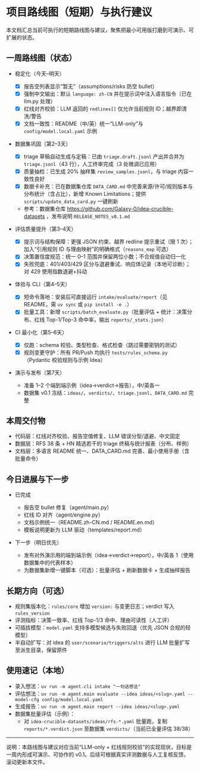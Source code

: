 # 项目路线图（短期）与执行建议

本文档汇总当前可执行的短期路线图与建议，聚焦把最小可用版打磨到可演示、可扩展的状态。

## 一周路线图（状态）

- 稳定化（今天–明天）
  - [x] 报告空列表显示“暂无”（assumptions/risks 防空 bullet）
  - [x] 强制中文输出：默认 `language: zh-CN` 并在提示词中注入语言指令（已在 llm.py 处理）
  - [x] 红线对齐校验：LLM 返回的 `redlines[]` 仅允许当前规则 ID；越界即清洗/警告
  - [x] 文档一致性：README（中/英）统一“LLM-only”与 `config/model.local.yaml` 示例

- 数据集巩固（第2–3天）
  - [x] triage 草稿自动生成与定稿：已由 `triage.draft.jsonl` 产出并合并为 `triage.jsonl`（43 行），人工终审完成（3 处微调已应用）
  - [x] 质量抽检：已生成 20% 抽样集 `review_samples.jsonl`，与 triage 内容一致性良好
  - [x] 数据卡补充：已在数据集仓库 `DATA_CARD.md` 中完善来源/许可/规则版本与分布统计（含占比），新增 Known Limitations；提供 `scripts/update_data_card.py` 一键刷新
  - 参考：数据集仓库 https://github.com/Galaxy-0/idea-crucible-datasets ，发布说明 `RELEASE_NOTES_v0.1.md`

- 评估质量提升（第3–4天）
  - [x] 提示词与结构保障：更强 JSON 约束、越界 redline 提示重试（限 1 次）；加入“引用规则 ID 与理由映射”的明确格式（`reasons_map` 可选）
  - [x] 决策置信度规范：统一 0–1 范围并保留两位小数；不合规值自动归一化
  - [x] 失败兜底：401/403/429 区分与退避重试、响应体记录（本地可诊断）；对 429 使用指数退避+抖动

- 体验与 CLI（第4–5天）
  - [x] 短命令落地：安装后可直接运行 `intake/evaluate/report`（见 README，需 `uv sync` 或 `pip install -e .`）
  - [x] 批量工具：新增 `scripts/batch_evaluate.py`（批量评估 + 统计：决策分布、红线 Top-1/Top-3 命中率，输出 `reports/_stats.json`）

- CI 最小化（第5–6天）
  - [x] 仅跑：schema 校验、类型检查、格式检查（跳过需要密钥的测试）
  - [x] 规则变更守护：所有 PR/Push 均执行 `tests/rules_schema.py`（Pydantic 校验规则与示例 Idea）

- 演示与发布（第7天）
  - 准备 1–2 个端到端示例（idea→verdict→报告），中/英各一
  - 数据集 v0.1 冻结：`ideas/`、`verdicts/`、`triage.jsonl`、`DATA_CARD.md` 完整

## 本周交付物

- 代码层：红线对齐校验、报告空值修复、LLM 错误分型/退避、中文固定
- 数据层：RFS 38 条 + HN 精选若干的 triage 终稿与统计报表（分布、样例）
- 文档层：多语言 README 统一、DATA_CARD.md 完善、最小使用手册（含批量命令）

## 今日进展与下一步

- 已完成
  - 报告空 bullet 修复（agent/main.py）
  - 红线 ID 对齐（agent/engine.py）
  - 文档示例统一（README.zh-CN.md / README.en.md）
  - 模板说明更新为 LLM 驱动（templates/report.md）

- 下一步（明日优先）
  - 发布对外演示用的端到端示例（idea→verdict→report），中/英各 1（使用数据集中的代表样本）
  - 为数据集新增一键脚本（可选）：批量评估 + 刷新数据卡 + 生成抽样报告

## 长期方向（可选）

- 规则集版本化：`rules/core` 增加 `version:` 与变更日志；verdict 写入 `rules_version`
- 评测指标：决策一致率、红线 Top-1/3 命中、理由可读性（人工评）
- 可插拔模型：`model.yaml` 支持多模型候选与失败回退（优先 JSON 合规的轻模型）
- 半自动扩写：对 idea 的 `user/scenario/triggers/alts` 进行 LLM 批量扩写至派生目录，保留原件

## 使用速记（本地）

- 录入想法：`uv run -m agent.cli intake "一句话想法"`
- 评估想法：`uv run -m agent.main evaluate --idea ideas/<slug>.yaml --model-cfg config/model.local.yaml`
- 生成报告：`uv run -m agent.main report --idea ideas/<slug>.yaml`
- 数据集批量评估（示例）：
  - 对 `idea-crucible-datasets/ideas/rfs-*.yaml` 批量跑，复制 `reports/*.verdict.json` 至数据集 `verdicts/`（当前已全量评估 38/38）

---

说明：本路线图与建议对应当前“LLM-only + 红线规则校验”的实现现状，目标是一周内形成可演示、可协作的 v0.1。后续可根据真实评测数据与人工复核反馈，滚动更新本文件。
